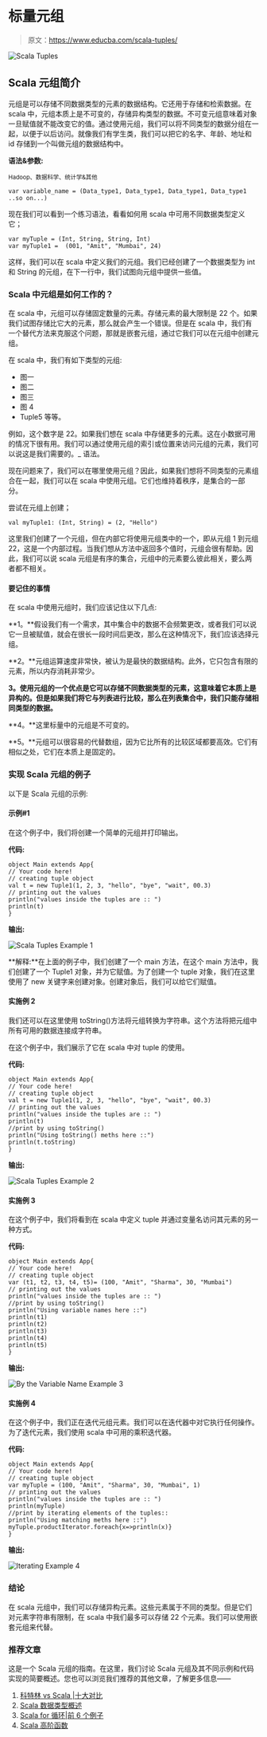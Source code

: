 # 标量元组

> 原文：<https://www.educba.com/scala-tuples/>

![Scala Tuples](img/e5ada2dbbe9e851f9bb5ae8f1112d4b5.png)



## Scala 元组简介

元组是可以存储不同数据类型的元素的数据结构。它还用于存储和检索数据。在 scala 中，元组本质上是不可变的，存储异构类型的数据。不可变元组意味着对象一旦赋值就不能改变它的值。通过使用元组，我们可以将不同类型的数据分组在一起，以便于以后访问。就像我们有学生类，我们可以把它的名字、年龄、地址和 id 存储到一个叫做元组的数据结构中。

**语法&参数:**

<small>Hadoop、数据科学、统计学&其他</small>

```
var variable_name = (Data_type1, Data_type1, Data_type1, Data_type1 ..so on...)
```

现在我们可以看到一个练习语法，看看如何用 scala 中可用不同数据类型定义它；

```
var myTuple = (Int, String, String, Int)
var myTuple1 =  (001, "Amit", "Mumbai", 24)
```

这样，我们可以在 scala 中定义我们的元组。我们已经创建了一个数据类型为 int 和 String 的元组，在下一行中，我们试图向元组中提供一些值。

### Scala 中元组是如何工作的？

在 scala 中，元组可以存储固定数量的元素。存储元素的最大限制是 22 个。如果我们试图存储比它大的元素，那么就会产生一个错误。但是在 scala 中，我们有一个替代方法来克服这个问题，那就是嵌套元组，通过它我们可以在元组中创建元组。

在 scala 中，我们有如下类型的元组:

*   图一
*   图二
*   图三
*   图 4
*   Tuple5 等等。

例如，这个数字是 22。如果我们想在 scala 中存储更多的元素。这在小数据可用的情况下很有用。我们可以通过使用元组的索引或位置来访问元组的元素，我们可以说这是我们需要的。_ 语法。

现在问题来了，我们可以在哪里使用元组？因此，如果我们想将不同类型的元素组合在一起，我们可以在 scala 中使用元组。它们也维持着秩序，是集合的一部分。

尝试在元组上创建；

```
val myTuple1: (Int, String) = (2, "Hello")
```

这里我们创建了一个元组，但在内部它将使用元组类中的一个，即从元组 1 到元组 22，这是一个内部过程。当我们想从方法中返回多个值时，元组会很有帮助。因此，我们可以说 scala 元组是有序的集合，元组中的元素要么彼此相关，要么两者都不相关。

#### 要记住的事情

在 scala 中使用元组时，我们应该记住以下几点:

**1。**假设我们有一个需求，其中集合中的数据不会频繁更改，或者我们可以说它一旦被赋值，就会在很长一段时间后更改，那么在这种情况下，我们应该选择元组。

**2。**元组运算速度非常快，被认为是最快的数据结构。此外，它只包含有限的元素，所以内存消耗非常少。

**3。使用元组的一个优点是它可以存储不同数据类型的元素，这意味着它本质上是异构的。但是如果我们将它与列表进行比较，那么在列表集合中，我们只能存储相同类型的数据。**

**4。**这里标量中的元组是不可变的。

**5。**元组可以很容易的代替数组，因为它比所有的比较区域都要高效。它们有相似之处，它们在本质上是固定的。

### 实现 Scala 元组的例子

以下是 Scala 元组的示例:

#### 示例#1

在这个例子中，我们将创建一个简单的元组并打印输出。

**代码:**

```
object Main extends App{
// Your code here!
// creating tuple object
val t = new Tuple1(1, 2, 3, "hello", "bye", "wait", 00.3)
// printing out the values
println("values inside the tuples are :: ")
println(t)
}
```

**输出:**

![Scala Tuples Example 1](img/783a330d7ee5a62d6dc68f0f111183e0.png)



**解释:**在上面的例子中，我们创建了一个 main 方法，在这个 main 方法中，我们创建了一个 Tuple1 对象，并为它赋值。为了创建一个 tuple 对象，我们在这里使用了 new 关键字来创建对象。创建对象后，我们可以给它们赋值。

#### 实施例 2

我们还可以在这里使用 toString()方法将元组转换为字符串。这个方法将把元组中所有可用的数据连接成字符串。

在这个例子中，我们展示了它在 scala 中对 tuple 的使用。

**代码:**

```
object Main extends App{
// Your code here!
// creating tuple object
val t = new Tuple1(1, 2, 3, "hello", "bye", "wait", 00.3)
// printing out the values
println("values inside the tuples are :: ")
println(t)
//print by using toString()
println("Using toString() meths here ::")
println(t.toString)
}
```

**输出:**

![Scala Tuples Example 2](img/ce82e1f85a6ed2a30d5619392e3b631a.png)



#### 实施例 3

在这个例子中，我们将看到在 scala 中定义 tuple 并通过变量名访问其元素的另一种方式。

**代码:**

```
object Main extends App{
// Your code here!
// creating tuple object
var (t1, t2, t3, t4, t5)= (100, "Amit", "Sharma", 30, "Mumbai")
// printing out the values
println("values inside the tuples are :: ")
//print by using toString()
println("Using variable names here ::")
println(t1)
println(t2)
println(t3)
println(t4)
println(t5)
}
```

**输出:**

![By the Variable Name Example 3](img/1a556ee5f570ed85acd8d5fc325a3943.png)



#### 实施例 4

在这个例子中，我们正在迭代元组元素。我们可以在迭代器中对它执行任何操作。为了迭代元素，我们使用 scala 中可用的乘积迭代器。

**代码:**

```
object Main extends App{
// Your code here!
// creating tuple object
var myTuple = (100, "Amit", "Sharma", 30, "Mumbai", 1)
// printing out the values
println("values inside the tuples are :: ")
println(myTuple)
//print by iterating elements of the tuples::
println("Using matching meths here ::")
myTuple.productIterator.foreach{x=>println(x)}
}
```

**输出:**

![Iterating Example 4](img/32bba1ac75877a678dd317fd8018fc34.png)



### 结论

在 scala 元组中，我们可以存储异构元素。这些元素属于不同的类型。但是它们对元素字符串有限制，在 scala 中我们最多可以存储 22 个元素。我们可以使用嵌套元组来代替。

### 推荐文章

这是一个 Scala 元组的指南。在这里，我们讨论 Scala 元组及其不同示例和代码实现的简要概述。您也可以浏览我们推荐的其他文章，了解更多信息——

1.  [科特林 vs Scala |十大对比](https://www.educba.com/kotlin-vs-scala/)
2.  [Scala 数据类型概述](https://www.educba.com/scala-data-types/)
3.  [Scala for 循环|前 6 个例子](https://www.educba.com/scala-for-loop/)
4.  [Scala 高阶函数](https://www.educba.com/scala-high-order-functions/)





